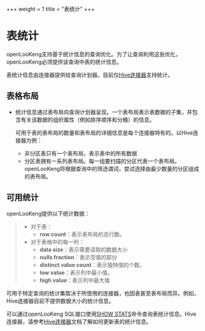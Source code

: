 +++
weight = 1
title = "表统计"
+++

表统计
================

openLooKeng支持基于统计信息的查询优化。为了让查询利用这些优化，openLooKeng必须提供该查询中表的统计信息。

表统计信息由连接器提供给查询计划器。目前仅[Hive连接器](../connector/hive.md)支持统计。

表格布局
-------------

-   统计信息通过表布局向查询计划器呈现。一个表布局表示表数据的子集，并包含有关该数据的组织属性（例如排序顺序和分桶）的信息。
    
     
    
    可用于表的表布局的数量和表布局的详细信息是每个连接器特有的。以Hive连接器为例：
    

    - 非分区表只有一个表布局，表示表中的所有数据
    - 分区表拥有一系列表布局。每一组要扫描的分区代表一个表布局。openLooKeng将根据查询中的筛选谓词，尝试选择由最少数量的分区组成的表布局。

可用统计
--------------------

openLooKeng提供以下统计数据：

 

> - 对于表：
>   - **row count**：表示表布局的总行数。
> - 对于表格中的每一列：
>   - **data size**：表示需要读取的数据大小
>   - **nulls fraction**：表示空值的部分
>   - **distinct value count**：表示独特值的个数。
>   - **low value**：表示列中最小值。
>   - **high value**：表示列中最大值

 

可用于特定查询的统计集取决于所使用的连接器，也因表甚至表布局而异。例如，Hive连接器目前不提供数据大小的统计信息。

可以通过openLooKeng SQL接口使用[SHOW STATS](../sql/show-stats.md)命令查询表统计信息。Hive连接器，请参考[Hive连接器](../connector/hive.md)文档了解如何更新表的统计信息。
